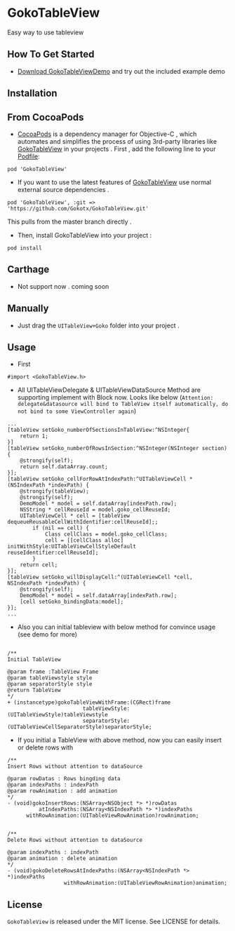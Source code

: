 # GokoTableView
Easy way to use tableview
## How To Get Started
- [Download GokoTableViewDemo](https://github.com/Gokotx/GokoTableView/archive/master.zip) and try out the included example demo

## Installation
## From CocoaPods
- [CocoaPods](https://cocoapods.org/) is a dependency manager for Objective-C , which automates and simplifies the process of using 3rd-party libraries like [GokoTableView](https://github.com/Gokotx/GokoTableView) in your projects . First , add the following line to your [Podfile](http://guides.cocoapods.org/using/using-cocoapods.html):
```
pod 'GokoTableView'
```
- If you want to use the latest features of [GokoTableView](https://github.com/Gokotx/GokoTableView) use normal external source dependencies .
```
pod 'GokoTableView', :git => 'https://github.com/Gokotx/GokoTableView.git'
```
This pulls from the master branch directly .
- Then,  install GokoTableView into your project :
```
pod install
```
## Carthage
- Not support now . coming soon
## Manually
- Just drag the `UITableView+Goko` folder into your project .
## Usage
- First 
```
#import <GokoTableView.h>
```
- All UITableViewDelegate & UITableViewDataSource Method are supporting implement with Block now. Looks like below (`Attention: delegate&datasource will bind to TableView itself automatically, do not bind to some ViewController again`)
```
...
[tableView setGoko_numberOfSectionsInTableView:^NSInteger{
    return 1;
}]
[tableView setGoko_numberOfRowsInSection:^NSInteger(NSInteger section) {
    @strongify(self);
    return self.dataArray.count;
}];
[tableView setGoko_cellForRowAtIndexPath:^UITableViewCell *(NSIndexPath *indexPath) {
    @strongify(tableView);
    @strongify(self);
    DemoModel * model = self.dataArray[indexPath.row];
    NSString * cellReuseId = model.goko_cellReuseId;
    UITableViewCell * cell = [tableView dequeueReusableCellWithIdentifier:cellReuseId];;
        if (nil == cell) {
            Class cellClass = model.goko_cellClass;
            cell = [[cellClass alloc] initWithStyle:UITableViewCellStyleDefault reuseIdentifier:cellReuseId];
        }
    return cell;
}];
[tableView setGoko_willDisplayCell:^(UITableViewCell *cell, NSIndexPath *indexPath) {
    @strongify(self);
    DemoModel * model = self.dataArray[indexPath.row];
    [cell setGoko_bindingData:model];
}];
...
```
- Also you can initial tableview with below method for convince usage (see demo for more)
```

/**
Initial TableView

@param frame :TableView Frame
@param tableViewstyle style
@param separatorStyle style
@return TableView
*/
+ (instancetype)gokoTableViewWithFrame:(CGRect)frame
                        tableViewStyle:(UITableViewStyle)tableViewstyle
                        separatorStyle:(UITableViewCellSeparatorStyle)separatorStyle;
```
- If you initial a TableView with above method, now you can easily insert  or delete rows with
```
/**
Insert Rows without attention to dataSource

@param rowDatas : Rows bingding data
@param indexPaths : indexPath
@param rowAnimation : add animation
*/
- (void)gokoInsertRows:(NSArray<NSObject *> *)rowDatas
          atIndexPaths:(NSArray<NSIndexPath *> *)indexPaths
      withRowAnimation:(UITableViewRowAnimation)rowAnimation;


/**
Delete Rows without attention to dataSource

@param indexPaths : indexPath
@param animation : delete animation
*/
- (void)gokoDeleteRowsAtIndexPaths:(NSArray<NSIndexPath *> *)indexPaths
                  withRowAnimation:(UITableViewRowAnimation)animation;
```
## License
`GokoTableView` is released under the MIT license. See LICENSE for details.

